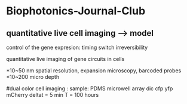 # Biophotonics-Journal-Club

## quantitative live cell imaging --> model

control of the gene expresion: timing switch irreversibility

quantitative live imaging of gene circuits in cells

*10~50 nm spatial resolution, expansion microscopy, barcoded probes
*10~200 micro depth

#dual color cell imaging :
sample: PDMS microwell array
dic cfp yfp mCherry
deltat = 5 min
T = 100 hours
